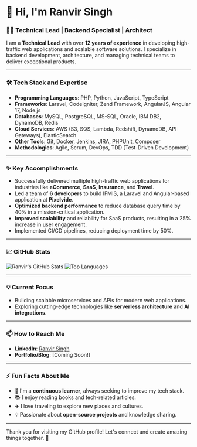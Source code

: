 <!--
**ranvir91/ranvir91** is a ✨ _special_ ✨ repository because its `README.md` (this file) appears on your GitHub profile.

Here are some ideas to get you started:

- 🔭 I’m currently working on ...
- 🌱 I’m currently learning ...
- 👯 I’m looking to collaborate on ...
- 🤔 I’m looking for help with ...
- 💬 Ask me about ...
- 📫 How to reach me: ...
- 😄 Pronouns: ...
- ⚡ Fun fact: ...
-->
# 👋 Hi, I'm Ranvir Singh

### 🧑‍💻 **Technical Lead | Backend Specialist | Architect**

I am a **Technical Lead** with over **12 years of experience** in developing high-traffic web applications and scalable software solutions. I specialize in backend development, architecture, and managing technical teams to deliver exceptional products.

---

### 🛠️ **Tech Stack and Expertise**

- **Programming Languages**: PHP, Python, JavaScript, TypeScript
- **Frameworks**: Laravel, CodeIgniter, Zend Framework, AngularJS, Angular 17, Node.js
- **Databases**: MySQL, PostgreSQL, MS-SQL, Oracle, IBM DB2, DynamoDB, Redis
- **Cloud Services**: AWS (S3, SQS, Lambda, Redshift, DynamoDB, API Gateways), ElasticSearch
- **Other Tools**: Git, Docker, Jenkins, JIRA, PHPUnit, Composer
- **Methodologies**: Agile, Scrum, DevOps, TDD (Test-Driven Development)

---

### ✨ **Key Accomplishments**
- Successfully delivered multiple high-traffic web applications for industries like **eCommerce**, **SaaS**, **Insurance**, and **Travel**.
- Led a team of **6 developers** to build IFMIS, a Laravel and Angular-based application at **Pixelvide**.
- **Optimized backend performance** to reduce database query time by 40% in a mission-critical application.
- **Improved scalability** and reliability for SaaS products, resulting in a 25% increase in user engagement.
- Implemented CI/CD pipelines, reducing deployment time by 50%.

---

### 📈 **GitHub Stats**
![Ranvir's GitHub Stats](https://github-readme-stats.vercel.app/api?username=ranvir91&show_icons=true&theme=radical)
![Top Languages](https://github-readme-stats.vercel.app/api/top-langs/?username=ranvir91&layout=compact&theme=radical)

---

### 💡 **Current Focus**
- Building scalable microservices and APIs for modern web applications.
- Exploring cutting-edge technologies like **serverless architecture** and **AI integrations**.

---

### 📫 **How to Reach Me**
<!-- - **Email**: ranvirsingh1991@gmail.com -->
- **LinkedIn**: [Ranvir Singh](https://linkedin.com/in/ranvirsingh2012)
- **Portfolio/Blog**: [Coming Soon!]

---

### ⚡ Fun Facts About Me
- 🌱 I'm a **continuous learner**, always seeking to improve my tech stack.
- 📚 I enjoy reading books and tech-related articles.
- ✈️ I love traveling to explore new places and cultures.
- 💡 Passionate about **open-source projects** and knowledge sharing.

---

Thank you for visiting my GitHub profile! Let's connect and create amazing things together. 🚀
